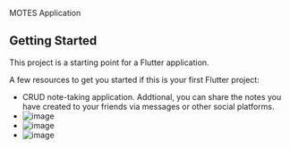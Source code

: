  MOTES Application


## Getting Started

This project is a starting point for a Flutter application.

A few resources to get you started if this is your first Flutter project:

- CRUD note-taking application. Addtional, you can share the notes you have created to your friends via messages or other social platforms.
- ![image](https://github.com/MinhTris21/MOTES-Flutter-dart/assets/105285362/8a55f8a4-ff10-420a-b44a-eb77fe9808dd)
- ![image](https://github.com/MinhTris21/MOTES-Flutter-dart/assets/105285362/27467cf5-13ee-4e37-9555-45f4e01b848b)
- ![image](https://github.com/MinhTris21/MOTES-Flutter-dart/assets/105285362/5b4470ed-b131-49f6-996b-b0be6cf0a549)

